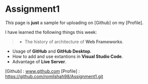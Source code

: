 # Assignment1
 _This_ page is **just** a sample for uploading on [Github] on my [Profile].

I have learned the following things this week:
>* The history of architecture of **Web Frameworks**.
* Usage of **GitHub** and **GitHub Desktop**.
* How to add and use extantions in **Visual Studio Code**.
* Advantage of **Live Server**.

[Github] : www.github.com
[Profile] : https://github.com/romilshah98/Assignment1.git
